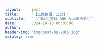 ```yaml
---
layout:     post
title:      "【二维数组、二分】"
subtitle:   " \"数组_查找 AND 九九乘法表\""
date:       2024-10-18 00:00:00
author:     
header-img: "img/post-bg-2015.jpg"
catalog: true


---
```


